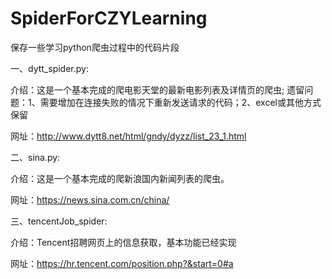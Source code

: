 # SpiderForCZYLearning
保存一些学习python爬虫过程中的代码片段

一、dytt_spider.py:

介绍：这是一个基本完成的爬电影天堂的最新电影列表及详情页的爬虫;
遗留问题：1、需要增加在连接失败的情况下重新发送请求的代码；2、excel或其他方式保留

网址：http://www.dytt8.net/html/gndy/dyzz/list_23_1.html
    
二、sina.py:

介绍：这是一个基本完成的爬新浪国内新闻列表的爬虫。

网址：https://news.sina.com.cn/china/

三、tencentJob_spider:

介绍：Tencent招聘网页上的信息获取，基本功能已经实现

网址：https://hr.tencent.com/position.php?&start=0#a

